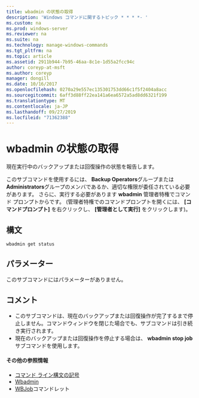 ```yaml
---
title: wbadmin の状態の取得
description: 'Windows コマンドに関するトピック * * * *- '
ms.custom: na
ms.prod: windows-server
ms.reviewer: na
ms.suite: na
ms.technology: manage-windows-commands
ms.tgt_pltfrm: na
ms.topic: article
ms.assetid: 2911b944-7b95-46aa-8c1e-1d55a2fcc94c
author: coreyp-at-msft
ms.author: coreyp
manager: dongill
ms.date: 10/16/2017
ms.openlocfilehash: 0270a29e557ec135301753dd66c1f5f2404a8acc
ms.sourcegitcommit: 6aff3d88ff22ea141a6ea6572a5ad8dd6321f199
ms.translationtype: MT
ms.contentlocale: ja-JP
ms.lasthandoff: 09/27/2019
ms.locfileid: "71362388"
---
```

# <a name="wbadmin-get-status"></a>wbadmin の状態の取得



現在実行中のバックアップまたは回復操作の状態を報告します。

このサブコマンドを使用するには、 **Backup Operators**グループまたは**Administrators**グループのメンバであるか、適切な権限が委任されている必要があります。 さらに、実行する必要があります **wbadmin** 管理者特権でコマンド プロンプトからです。 (管理者特権でのコマンドプロンプトを開くには、 **[コマンドプロンプト]** を右クリックし、 **[管理者として実行]** をクリックします)。

## <a name="syntax"></a>構文

```
wbadmin get status
```

## <a name="parameters"></a>パラメーター

このサブコマンドにはパラメーターがありません。

## <a name="remarks"></a>コメント

-   このサブコマンドは、現在のバックアップまたは回復操作が完了するまで停止しません。コマンドウィンドウを閉じた場合でも、サブコマンドは引き続き実行されます。
-   現在のバックアップまたは回復操作を停止する場合は、 **wbadmin stop job**サブコマンドを使用します。

#### <a name="additional-references"></a>その他の参照情報

-   [コマンド ライン構文の記号](command-line-syntax-key.md)
-   [Wbadmin](wbadmin.md)
-   [WBJob](https://technet.microsoft.com/library/jj902426.aspx)コマンドレット